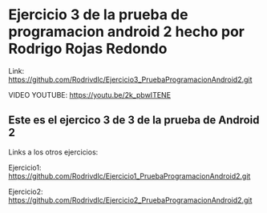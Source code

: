 # Ejercicio 3 de la prueba de programacion android 2 hecho por Rodrigo Rojas Redondo

Link:
https://github.com/Rodrivdlc/Ejercicio3_PruebaProgramacionAndroid2.git

VIDEO YOUTUBE: https://youtu.be/2k_pbwITENE

## Este es el ejercico 3 de 3 de la prueba de Android 2

Links a los otros ejercicios:

Ejercicio1: https://github.com/Rodrivdlc/Ejercicio1_PruebaProgramacionAndroid2.git

Ejercicio2: https://github.com/Rodrivdlc/Ejercicio2_PruebaProgramacionAndroid2.git

